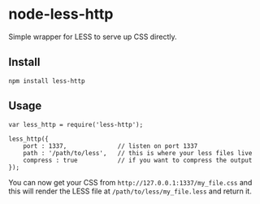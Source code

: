node-less-http
==============

Simple wrapper for LESS to serve up CSS directly.

## Install

    npm install less-http

## Usage

    var less_http = require('less-http');

	less_http({
		port : 1337,              // listen on port 1337
		path : '/path/to/less',   // this is where your less files live
		compress : true           // if you want to compress the output
	});
    
You can now get your CSS from `http://127.0.0.1:1337/my_file.css` and this will render the LESS file at `/path/to/less/my_file.less` and return it.